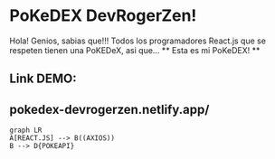 # PoKeDEX DevRogerZen!

Hola! Genios, sabias que!!! Todos los programadores React.js que se respeten tienen una PoKEDeX, asi que... ** Esta es mi PoKeDEX! **

## Link DEMO:

## pokedex-devrogerzen.netlify.app/

```mermaid
graph LR
A[REACT.JS] --> B((AXIOS))
B --> D{POKEAPI}

```